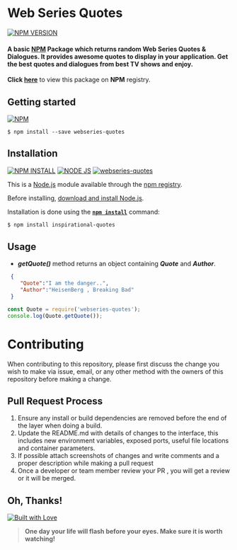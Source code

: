 # Web Series Quotes

[![NPM VERSION](http://img.shields.io/npm/v/webseries-quotes.svg?style=flat&logo=npm)](https://www.npmjs.com/package/webseries-quotes) 

#### A basic [NPM](https://www.npmjs.com/package/webseries-quotes) Package which returns random Web Series Quotes & Dialogues. It provides awesome quotes to display in your application. Get the best quotes and dialogues from best TV shows and enjoy.

**Click [here](https://www.npmjs.com/package/webseries-quotes)** to view this package on **NPM** registry. 

## Getting started

[![NPM](https://nodei.co/npm/webseries-quotes.png?compact=true)](https://nodei.co/npm/webseries-quotes/)

```
$ npm install --save webseries-quotes
```
## Installation

[![NPM INSTALL](http://img.shields.io/badge/npm-install-blue.svg?style=flat&logo=npm)](https://docs.npmjs.com/getting-started/installing-npm-packages-locally) [![NODE JS](http://img.shields.io/badge/Node-JS-teal.svg?style=flat&logo=node.js)](https://nodejs.org/en/) [![webseries-quotes](http://img.shields.io/badge/npm-webseries--quotes-red.svg?style=flat&logo=npm)](https://www.npmjs.com/package/webseries-quotes)


This is a [Node.js](https://nodejs.org/en/) module available through the
[npm registry](https://www.npmjs.com/).

Before installing, [download and install Node.js](https://nodejs.org/en/download/).

Installation is done using the
**[`npm install`](https://docs.npmjs.com/getting-started/installing-npm-packages-locally)** command:

```bash
$ npm install inspirational-quotes
```

## Usage

- ***getQuote()*** method returns an object containing ***Quote*** and ***Author***.

```json
 {  
    "Quote":"I am the danger..",
    "Author":"HeisenBerg , Breaking Bad"
 }
 ```

 ```js
const Quote = require('webseries-quotes');
console.log(Quote.getQuote());
```

# Contributing

When contributing to this repository, please first discuss the change you wish to make via issue,
email, or any other method with the owners of this repository before making a change.

## Pull Request Process

1. Ensure any install or build dependencies are removed before the end of the layer when doing a
   build.
2. Update the README.md with details of changes to the interface, this includes new environment
   variables, exposed ports, useful file locations and container parameters.
3. If possible attach screenshots of changes and write comments and a proper description while making a   pull request
4. Once a developer or team member review your PR , you will get a review or it will be merged.

## Oh, Thanks!

[![Built with Love](https://forthebadge.com/images/badges/built-with-love.svg)](https://www.npmjs.com/~jain-sanchit)



> **One day your life will flash before your eyes. Make sure it is worth watching!**
